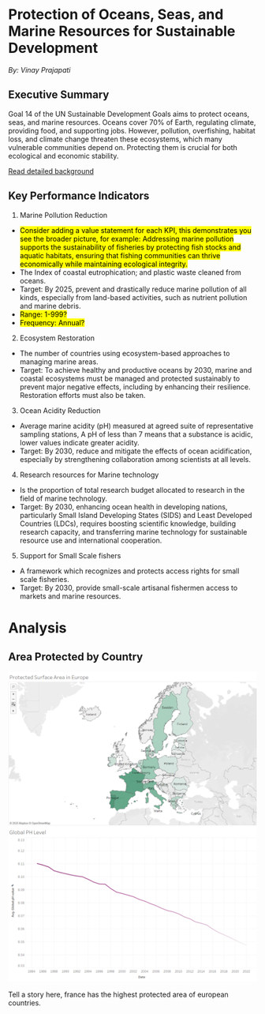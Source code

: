 # Protection of Oceans, Seas, and Marine Resources for Sustainable Development

*By: Vinay Prajapati*
## Executive Summary
Goal 14 of the UN Sustainable Development Goals aims to protect oceans, seas, and marine resources. Oceans cover 70% of Earth, regulating climate, providing food, and supporting jobs. However, pollution, overfishing, habitat loss, and climate change threaten these ecosystems, which many vulnerable communities depend on. Protecting them is crucial for both ecological and economic stability.

[Read detailed background](Background.md)

## Key Performance Indicators
1.	Marine Pollution Reduction
  - <mark>Consider adding a value statement for each KPI, this demonstrates you see the broader picture, for example:  Addressing marine pollution supports the sustainability of fisheries by protecting fish stocks and aquatic habitats, ensuring that fishing communities can thrive economically while maintaining ecological integrity.
  - The Index of coastal eutrophication; and plastic waste cleaned from oceans.
  - Target: By 2025, prevent and drastically reduce marine pollution of all kinds, especially from land-based activities, such as nutrient pollution and marine 
  debris.
  - <mark>Range: 1-999?<mark>
  - <mark>Frequency: Annual?<mark>

2.	Ecosystem Restoration 
- The number of countries using ecosystem-based approaches to managing marine areas.
- Target: To achieve healthy and productive oceans by 2030, marine and coastal ecosystems must be managed and protected sustainably to prevent major negative 
  effects, including by enhancing their resilience. Restoration efforts must also be taken.

3.	Ocean Acidity Reduction
- Average marine acidity (pH) measured at agreed suite of representative sampling stations, A pH of less than 7 means that a substance is acidic, lower values 
  indicate greater acidity.
- Target: By 2030, reduce and mitigate the effects of ocean acidification, especially by strengthening collaboration among scientists at all levels.

4.	Research resources for Marine technology
- Is the proportion of total research budget allocated to research in the field of marine technology.
- Target: By 2030, enhancing ocean health in developing nations, particularly Small Island Developing States (SIDS) and Least Developed Countries (LDCs), requires 
  boosting scientific knowledge, building research capacity, and transferring marine technology for sustainable resource use and international cooperation.

5.	Support for Small Scale fishers
- A framework which recognizes and protects access rights for small scale fisheries.
- Target: By 2030, provide small-scale artisanal fishermen access to markets and marine resources.

# Analysis

## Area Protected by Country

![Picture](Presentation/fig1.png)
![Picture](Presentation/fig2.png)

Tell a story here, france has the highest protected area of european countries. 
